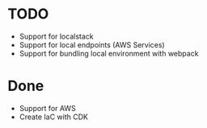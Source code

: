 # TODO

- Support for localstack
- Support for local endpoints (AWS Services)
- Support for bundling local environment with webpack

# Done

- Support for AWS
- Create IaC with CDK